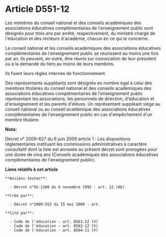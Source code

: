# Article D551-12

Les membres du conseil national et des conseils académiques des associations éducatives complémentaires de l'enseignement
public sont désignés pour trois ans par arrêté, respectivement, du ministre chargé de l'éducation et des recteurs d'académie,
chacun en ce qui le concerne.

Le conseil national et les conseils académiques des associations éducatives complémentaires de l'enseignement public se
réunissent au moins une fois par an. Ils peuvent, en outre, être réunis sur convocation de leur président ou à la demande du
tiers au moins de leurs membres.

Ils fixent leurs règles internes de fonctionnement.

Des représentants suppléants sont désignés en nombre égal à celui des membres titulaires du conseil national et des conseils
académiques des associations éducatives complémentaires de l'enseignement public représentant les associations, les
personnels de direction, d'éducation et d'enseignement et les parents d'élèves. Un représentant suppléant siège au conseil
national ou au conseil académique des associations éducatives complémentaires de l'enseignement public en cas d'empêchement
d'un membre titulaire.

**Nota:**

Décret n° 2009-627 du 6 juin 2009 article 1 : Les dispositions réglementaires instituant les commissions administratives à
caractère consultatif dont la liste est annexée au présent décret sont prorogées pour une durée de cinq ans (Conseils
académiques des associations éducatives complémentaires de l'enseignement public).

**Liens relatifs à cet article**

	**Anciens textes**:

	  - Décret n°92-1200 du 6 novembre 1992 - art. 12 (Ab)

	**Créé par**:

	  - Décret n°2009-553 du 15 mai 2009 - art.

	**Cité par**:

	  - Code de l'éducation - art. D561-12 (V)
	  - Code de l'éducation - art. D562-12 (V)
	  - Code de l'éducation - art. D564-11 (V)
